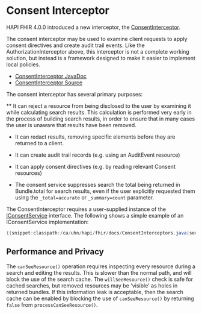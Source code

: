 # Consent Interceptor

HAPI FHIR 4.0.0 introduced a new interceptor, the [ConsentInterceptor](/hapi-fhir/apidocs/hapi-fhir-server/ca/uhn/fhir/rest/server/interceptor/consent/ConsentInterceptor.html).

The consent interceptor may be used to examine client requests to apply consent directives and create audit trail events. Like the AuthorizationInterceptor above, this interceptor is not a complete working solution, but instead is a framework designed to make it easier to implement local policies.

* [ConsentInterceptor JavaDoc](/apidocs/hapi-fhir-server/ca/uhn/fhir/rest/server/interceptor/consent/ConsentInterceptor.html)
* [ConsentInterceptor Source](https://github.com/hapifhir/hapi-fhir/blob/master/hapi-fhir-server/src/main/java/ca/uhn/fhir/rest/server/interceptor/consent/ConsentInterceptor.java)

The consent interceptor has several primary purposes:

** It can reject a resource from being disclosed to the user by examining it while calculating search results. This calculation is performed very early in the process of building search results, in order to ensure that in many cases the user is unaware that results have been removed.

* It can redact results, removing specific elements before they are returned to a client.

* It can create audit trail records (e.g. using an AuditEvent resource)

* It can apply consent directives (e.g. by reading relevant Consent resources)

* The consent service suppresses search the total being returned in Bundle.total for search results, even if the user explicitly requested them using the `_total=accurate` or `_summary=count` parameter.

The ConsentInterceptor requires a user-supplied instance of the [IConsentService](/hapi-fhir/apidocs/hapi-fhir-server/ca/uhn/fhir/rest/server/interceptor/consent/IConsentService.html) interface. The following shows a simple example of an IConsentService implementation:

```java
{{snippet:classpath:/ca/uhn/hapi/fhir/docs/ConsentInterceptors.java|service}}
``` 

## Performance and Privacy

The `canSeeResource()` operation requires inspecting every resource during a search and editing the results.
This is slower than the normal path, and will block the use of the search cache.
The `willSeeResource()` check is safe for cached searches, but removed resources may be 'visible' as holes in returned bundles.
If this information leak is acceptable, then the search cache can be enabled by blocking the use of `canSeeResource()` by returning `false` from `processCanSeeResource()`.



